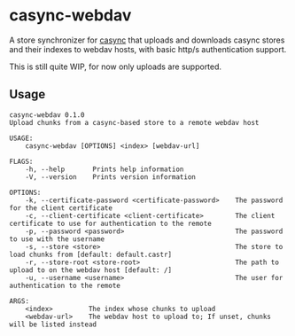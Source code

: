 # casync-webdav

A store synchronizer for
[casync](https://www.github.com/systemd/casync) that uploads and
downloads casync stores and their indexes to webdav hosts, with basic
http/s authentication support.

This is still quite WIP, for now only uploads are supported.

## Usage

```
casync-webdav 0.1.0
Upload chunks from a casync-based store to a remote webdav host

USAGE:
    casync-webdav [OPTIONS] <index> [webdav-url]

FLAGS:
    -h, --help       Prints help information
    -V, --version    Prints version information

OPTIONS:
    -k, --certificate-password <certificate-password>    The password for the client certificate
    -c, --client-certificate <client-certificate>        The client certificate to use for authentication to the remote
    -p, --password <password>                            The password to use with the username
    -s, --store <store>                                  The store to load chunks from [default: default.castr]
    -r, --store-root <store-root>                        The path to upload to on the webdav host [default: /]
    -u, --username <username>                            The user for authentication to the remote

ARGS:
    <index>         The index whose chunks to upload
    <webdav-url>    The webdav host to upload to; If unset, chunks will be listed instead
```
